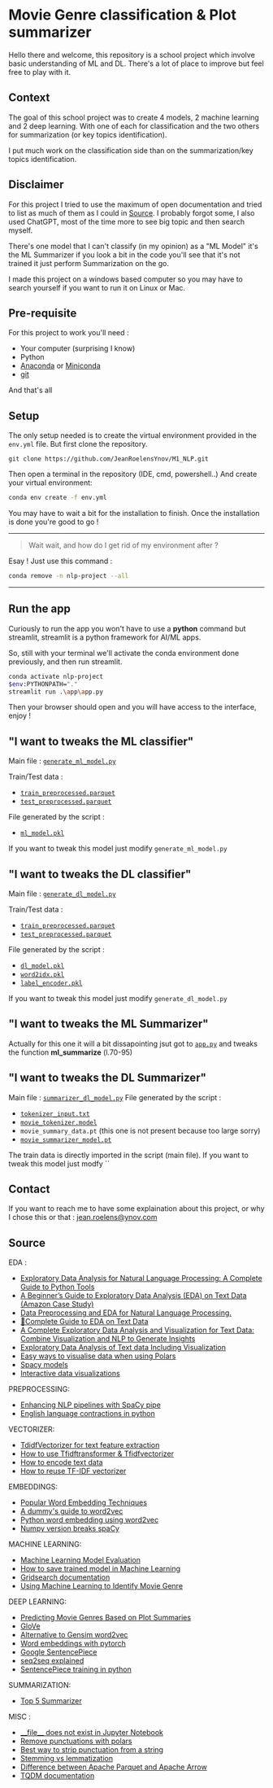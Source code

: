 # Movie Genre classification & Plot summarizer
Hello there and welcome, this repository is a school project which involve basic understanding of ML and DL. There's a lot of place to improve but feel free to play with it.

## Context
The goal of this school project was to create 4 models, 2 machine learning and 2 deep learning. With one of each for classification and the two others for summarization (or key topics identification).

I put much work on the classification side than on the summarization/key topics identification.

## Disclaimer
For this project I tried to use the maximum of open documentation and tried to list as much of them as I could in [Source](#source). I probably forgot some, I also used ChatGPT, most of the time more to see big topic and then search myself.

There's one model that I can't classify (in my opinion) as a "ML Model" it's the ML Summarizer if you look a bit in the code you'll see that it's not trained it just perform Summarization on the go.

I made this project on a windows based computer so you may have to search yourself if you want to run it on Linux or Mac.

## Pre-requisite
For this project to work you'll need : 
- Your computer (surprising I know)
- Python 
- [Anaconda](https://www.anaconda.com/download) or [Miniconda](https://www.anaconda.com/docs/getting-started/miniconda/install#quickstart-install-instructions)
- [git](https://git-scm.com/downloads)

And that's all
## Setup
The only setup needed is to create the virtual environment provided in the `env.yml` file. But first clone the repository.

```git
git clone https://github.com/JeanRoelensYnov/M1_NLP.git
```

Then open a terminal in the repository (IDE, cmd, powershell..)
And create your virtual environment:

```bash
conda env create -f env.yml
```

You may have to wait a bit for the installation to finish.
Once the installation is done you're good to go ! 

---
> Wait wait, and how do I get rid of my environment after ?

Esay ! Just use this command :
```bash
conda remove -n nlp-project --all 
```
---

## Run the app

Curiously to run the app you won't have to use a **python** command but streamlit, streamlit is a python framework for AI/ML apps.

So, still with your terminal we'll activate the conda environment done previously, and then run streamlit.

```bash
conda activate nlp-project
$env:PYTHONPATH="."
streamlit run .\app\app.py
```
Then your browser should open and you will have access to the interface, enjoy !

## "I want to tweaks the ML classifier"
Main file :
[`generate_ml_model.py`](./models/generate_ml_model.py)

Train/Test data :
- [`train_preprocessed.parquet`](./data/preprocessed/train_preprocessed.parquet)
- [`test_preprocessed.parquet`](./data//preprocessed/test_preprocessed.parquet)

File generated by the script :
- [`ml_model.pkl`](./models/ml_model.pkl)

If you want to tweak this model just modify `generate_ml_model.py`

## "I want to tweaks the DL classifier"
Main file :
[`generate_dl_model.py`](./models/generate_dl_model.py)

Train/Test data :
- [`train_preprocessed.parquet`](./data/preprocessed/train_preprocessed.parquet)
- [`test_preprocessed.parquet`](./data//preprocessed/test_preprocessed.parquet)

File generated by the script :
- [`dl_model.pkl`](./models/dl_model.pkl)
- [`word2idx.pkl`](./models/word2idx.pkl)
- [`label_encoder.pkl`](./models/label_encoder.pkl)

If you want to tweak this model just modify `generate_dl_model.py`

## "I want to tweaks the ML Summarizer"
Actually for this one it will a bit dissapointing jsut got to [`app.py`](./app/app.py) and tweaks the function **ml_summarize** (l.70-95)

## "I want to tweaks the DL Summarizer"
Main file :
[`summarizer_dl_model.py`](./models/summarizer_dl_model.py)
File generated by the script :
- [`tokenizer_input.txt`](./models/tokenizer_input.txt)
- [`movie_tokenizer.model`](./models/movie_tokenizer.model)
- `movie_summary_data.pt` (this one is not present because too large sorry)
- [`movie_summarizer_model.pt`](./models/movie_summarizer_model.pt)

The train data is directly imported in the script (main file).
If you want to tweak this model just modfy ``

## Contact
If you want to reach me to have some explaination about this project, or why I chose this or that :
jean.roelens@ynov.com

## Source

EDA :
- [Exploratory Data Analysis for Natural Language Processing: A Complete Guide to Python Tools](https://neptune.ai/blog/exploratory-data-analysis-natural-language-processing-tools) 
- [A Beginner’s Guide to Exploratory Data Analysis (EDA) on Text Data (Amazon Case Study)](https://www.analyticsvidhya.com/blog/2020/04/beginners-guide-exploratory-data-analysis-text-data/)
- [Data Preprocessing and EDA for Natural Language Processing.](https://medium.com/geekculture/data-preprocessing-and-eda-for-natural-language-processing-56e45c1df36d)
- [📖Complete Guide to EDA on Text Data](https://www.kaggle.com/code/harshsingh2209/complete-guide-to-eda-on-text-data)
- [A Complete Exploratory Data Analysis and Visualization for Text Data: Combine Visualization and NLP to Generate Insights](https://www.kdnuggets.com/2019/05/complete-exploratory-data-analysis-visualization-text-data.html)
- [Exploratory Data Analysis of Text data Including Visualization](https://regenerativetoday.com/exploratory-data-analysis-of-text-data-including-visualization-and-sentiment-analysis/)
- [Easy ways to visualise data when using Polars](https://r-brink.medium.com/easy-ways-to-visualise-data-when-using-polars-e2756bc5dd37)
- [Spacy models](https://spacy.io/models)
- [Interactive data visualizations](https://jupyterbook.org/en/stable/interactive/interactive.html)

PREPROCESSING:
- [Enhancing NLP pipelines with SpaCy pipe](https://www.analyticsvidhya.com/blog/2023/08/nlp-pipelines-with-spacy/)
- [English language contractions in python](https://stackoverflow.com/questions/19790188/expanding-english-language-contractions-in-python)

VECTORIZER:
- [TdidfVectorizer for text feature extraction](https://medium.com/@masudowolabi/how-to-use-sklearns-tfidfvectorizer-for-text-feature-extraction-in-model-testing-e1221fd274f8)
- [How to use Tfidftransformer & Tfidfvectorizer ](https://kavita-ganesan.com/tfidftransformer-tfidfvectorizer-usage-differences/)
- [How to encode text data](https://machinelearningmastery.com/prepare-text-data-machine-learning-scikit-learn/)
- [How to reuse TF-IDF vectorizer](https://stackoverflow.com/questions/29788047/keep-tfidf-result-for-predicting-new-content)

EMBEDDINGS:
- [Popular Word Embedding Techniques](https://dataaspirant.com/word-embedding-techniques-nlp/)
- [A dummy's guide to word2vec](https://medium.com/@manansuri/a-dummys-guide-to-word2vec-456444f3c673)
- [Python word embedding using word2vec](https://www.geeksforgeeks.org/python-word-embedding-using-word2vec/)
- [Numpy version breaks spaCy](https://github.com/explosion/spaCy/issues/13528)

MACHINE LEARNING:
- [Machine Learning Model Evaluation](https://www.geeksforgeeks.org/machine-learning/machine-learning-model-evaluation/)
- [How to save trained model in Machine Learning](https://neptune.ai/blog/saving-trained-model-in-python)
- [Gridsearch documentation](https://scikit-learn.org/stable/modules/generated/sklearn.model_selection.GridSearchCV.html)
- [Using Machine Learning to Identify Movie Genre](https://conferences.computer.org/ictapub/pdfs/ITCA2020-6EIiKprXTS23UiQ2usLpR0/114100a001/114100a001.pdf)

DEEP LEARNING:
- [Predicting Movie Genres Based on Plot Summaries](https://www.researchgate.net/publication/322517980_Predicting_Movie_Genres_Based_on_Plot_Summaries)
- [GloVe](https://nlp.stanford.edu/projects/glove/)
- [Alternative to Gensim word2vec](https://www.quora.com/Are-there-any-more-modern-alternatives-to-word2vec)
- [Word embeddings with pytorch](https://www.pythonprog.com/word-embeddings/)
- [Google SentencePiece](https://github.com/google/sentencepiece)
- [seq2seq explained](https://medium.com/analytics-vidhya/encoder-decoder-seq2seq-models-clearly-explained-c34186fbf49b)
- [SentencePiece training in python](https://github.com/google/sentencepiece/blob/master/python/README.md)

SUMMARIZATION:
- [Top 5 Summarizer](https://www.turing.com/kb/5-powerful-text-summarization-techniques-in-python)


MISC :
- [_\_file__ does not exist in Jupyter Notebook](https://stackoverflow.com/questions/39125532/file-does-not-exist-in-jupyter-notebook)
- [Remove punctuations with polars](https://stackoverflow.com/questions/71468399/python-polars-regex-remove-non-english-keep-numbers-punctuations-and-emojis)
- [Best way to strip punctuation from a string](https://stackoverflow.com/questions/265960/best-way-to-strip-punctuation-from-a-string)
- [Stemming vs lemmatization](https://www.analyticsvidhya.com/blog/2022/06/stemming-vs-lemmatization-in-nlp-must-know-differences/)
- [Difference between Apache Parquet and Apache Arrow](https://medium.com/@rramiz.rraza/what-is-apache-arrow-and-how-it-differs-from-apache-parquet-c2b17ef4b00)
- [TQDM documentation](https://tqdm.github.io/)